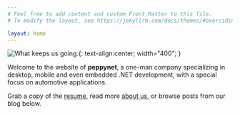 ```yaml
---
# Feel free to add content and custom Front Matter to this file.
# To modify the layout, see https://jekyllrb.com/docs/themes/#overriding-theme-defaults

layout: home
---
```

![What keeps us going.](/assets/images/logo_bl_transparent.png){: text-align:center; width="400"; }

Welcome to the website of **peppynet**, a one-man company specializing
in desktop, mobile and even embedded .NET development,
with a special focus on automotive applications.

Grab a copy of the [resume](/assets/CV_FranKelava_2025.pdf), read more
[about us](/about.markdown), or browse posts from our blog below.
